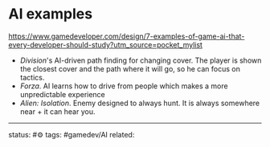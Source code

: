 # AI examples

https://www.gamedeveloper.com/design/7-examples-of-game-ai-that-every-developer-should-study?utm_source=pocket_mylist

- *Division*'s AI-driven path finding for changing cover. The player is shown the closest cover and the path where it will go, so he can focus on tactics.
- *Forza*.  AI learns how to drive from people which makes a more unpredictable experience 
- *Alien: Isolation*.  Enemy designed to always hunt. It is always somewhere near + it can hear you.




---
status: #⚙️ 
tags: #gamedev/AI 
related: 